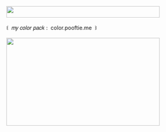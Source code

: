 <img width="400" height="30" src="https://middlepot.com/img/lacey.png">\
  \
 ‌ ‌ ‌ ‌ ‌ ‌ ‌ ‌ ‌ ‌ ‌ ‌꒰ ‌ 𝑚𝑦 𝑐𝑜𝑙𝑜𝑟 𝑝𝑎𝑐𝑘 : ‌ color.pooftie.me ‌ ꒱\
  \
<img width="400" height="230" src="https://middlepot.com/img/cute.jpg">

